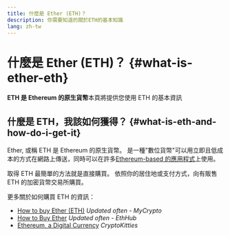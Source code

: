```yaml
---
title: 什麼是 Ether (ETH)？
description: 你需要知道的關於ETH的基本知識
lang: zh-tw
---
```


# 什麼是 Ether (ETH)？ {#what-is-ether-eth}

<div class="featured">

**ETH 是 Ethereum 的原生貨幣**本頁將提供您使用 ETH 的基本資訊

</div>

## 什麼是 ETH，我該如何獲得？ {#what-is-eth-and-how-do-i-get-it}

Ether, 或稱 ETH 是 Ethereum 的原生貨幣。 是一種"數位貨幣"可以用立即且低成本的方式在網路上傳送，同時可以在許多[Ethereum-based 的應用程式](/zh-tw/dapps/)上使用。

取得 ETH 最簡單的方法就是直接購買。 依照你的居住地或支付方式，向有販售 ETH 的加密貨幣交易所購買。

更多關於如何購買 ETH 的資訊：

- [How to buy Ether (ETH)](https://support.mycrypto.com/how-to/getting-started/how-to-buy-ether-with-usd) _Updated often - MyCrypto_
- [How to Buy Ether](https://docs.ethhub.io/using-ethereum/how-to-buy-ether/) _Updated often - EthHub_
- [Ethereum, a Digital Currency](https://www.cryptokitties.co/faq#ethereum-a-digital-currency) _CryptoKitties_
